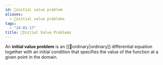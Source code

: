 ```yaml
---
id: 📘initial value problem
aliases:
  - 📘initial value problems
tags:
  - "24-01-17"
title: 📘Initial Value Problems
---
```


An **initial value problem** is an [[📘ordinary|ordinary]] differential equation together with an initial condition that specifies the value of the function at a given point in the domain.
